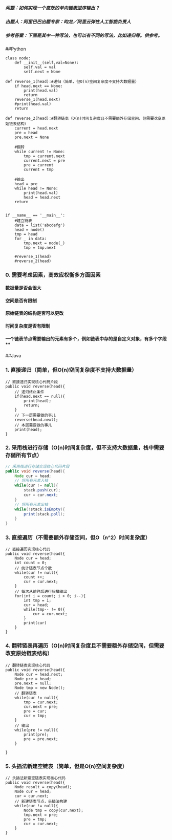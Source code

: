 ##### **问题**：如何实现一个高效的单向链表逆序输出？ 

##### **出题人**：阿里巴巴出题专家：昀龙／阿里云弹性人工智能负责人

##### **参考答案**：下面是其中一种写法，也可以有不同的写法，比如递归等。供参考。
##Python
```
class node:
    def __init__(self,val=None):
        self.val = val
        self.next = None

def reverse_1(head):#递归（简单，但O(n)空间复杂度不支持大数据量）
    if head.next == None:
        print(head.val)
        return
    reverse_1(head.next)
    #print(head.val)
    return

def reverse_2(head):#翻转链表（O(n)时间复杂度且不需要额外存储空间，但需要改变原始链表结构）
    current = head.next
    pre = head
    pre.next = None
    
    #翻转
    while current != None:
        tmp = current.next
        current.next = pre
        pre = current
        current = tmp

    #输出
    head = pre
    while head != None:
        print(head.val)
        head = head.next
    return


if __name__ == '__main__':
    #建立链表
    data = list('abcdefg')
    head = node()
    tmp = head
    for _ in data:
        tmp.next = node(_)
        tmp = tmp.next
    
    #reverse_1(head)
    #reverse_2(head)
```

### **0**.  需要考虑因素，高效应权衡多方面因素
#### 数据量是否会很大
#### 空间是否有限制
#### 原始链表的结构是否可以更改
#### 时间复杂度是否有限制
#### 一个链表节点需要输出的元素有多个，例如链表中存的是自定义对象，有多个字段**

##Java
### **1**. 直接递归（简单，但O(n)空间复杂度不支持大数据量）
```
// 直接递归实现核心代码片段
public void reverse(head){
	// 递归终止条件
	if(head.next == null){
		print(head);
		return;
	}
	// 下一层需要做的事儿
	reverse(head.next);
	// 本层需要做的事儿
	print(head);
}
```
### 2. 采用栈进行存储（O(n)时间复杂度，但不支持大数据量，栈中需要存储所有节点）
```java
// 采用栈进行存储实现核心代码片段
public void reverse(head){
	Node cur = head;
	// 将所有元素入栈
	while(cur != null){
		stack.push(cur);
		cur = cur.next;
	}
	// 将所有元素出栈
	while(!stack.isEmpty){
		print(stack.poll);
	}
}
```
### 3. 直接遍历（不需要额外存储空间，但O（n^2）时间复杂度）
```
// 直接遍历实现核心代码
public void reverse(head){
	Node cur = head;
	int count = 0;
	// 统计链表节点个数
	while(cur != null){
		count ++;
		cur = cur.next;
	}
	// 每次从前往后进行扫描输出
	for(int i = count; i > 0; i--){
		int tmp = i;
		cur = head;
		while(tmp-- != 0){
			cur = cur.next;
		}
		print(cur)
	}
}
```
### 4. 翻转链表再遍历（O(n)时间复杂度且不需要额外存储空间，但需要改变原始链表结构）
```
// 翻转链表实现核心代码
public void reverse(head){
	Node cur = head.next;
	Node pre = head;
    pre.next = null;
	Node tmp = new Node();
    // 翻转链表
	while(cur != null){
		tmp = cur.next;
	    cur.next = pre;
		pre = cur;
		cur = tmp;
	}
	// 输出
	while(pre != null){
		print(pre);
		pre = pre.next;
	}
	
}
```
### 5. 头插法新建空链表（简单，但是O(n)空间复杂度）
```
// 头插法新建空链表实现核心代码
public void reverse(head){
	Node result = copy(head);
	Node cur = head;
	cur = cur.next;
	// 新建链表节点，头插法构建
	while(cur != null){
		Node tmp = copy(cur.next);
		tmp.next = pre;
		pre = tmp;
		cur = cur.next;
	}
}
```
